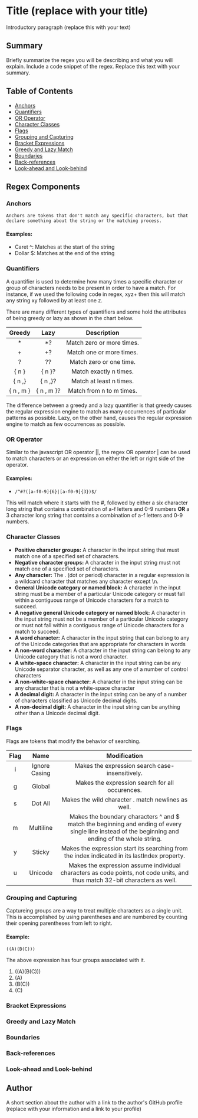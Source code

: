 # Title (replace with your title)

Introductory paragraph (replace this with your text)

## Summary

Briefly summarize the regex you will be describing and what you will explain. Include a code snippet of the regex. Replace this text with your summary.

## Table of Contents

- [Anchors](#anchors)
- [Quantifiers](#quantifiers)
- [OR Operator](#or-operator)
- [Character Classes](#character-classes)
- [Flags](#flags)
- [Grouping and Capturing](#grouping-and-capturing)
- [Bracket Expressions](#bracket-expressions)
- [Greedy and Lazy Match](#greedy-and-lazy-match)
- [Boundaries](#boundaries)
- [Back-references](#back-references)
- [Look-ahead and Look-behind](#look-ahead-and-look-behind)

## Regex Components

### Anchors
    Anchors are tokens that don't match any specific characters, but that declare something about the string or the matching process.

#### Examples:
* Caret ^: Matches at the start of the string 
* Dollar $: Matches at the end of the string 

### Quantifiers

A quantifier is used to determine how many times a specific character or group of characters needs to be present in order to have a match. For instance, if we used the following code in regex, xyz+ then this will match any string xy followed by at least one z.

There are many different types of quantifiers and some hold the attributes of being greedy or lazy as shown in the chart below.

<center>

| Greedy        | Lazy          |         Description       |
|:-------------:|:-------------:|:-------------------------:|
| *             | *?            | Match zero or more times. |
| +             | +?            | Match one or more times.  |
| ?             | ??            | Match zero or one time.   |
| { n }         | { n }?        | Match exactly n times.    |
| { n ,}        | { n ,}?       | Match at least n times.   |
| { n , m }     | { n , m }?    | Match from n to m times.  |

</center>

The difference between a greedy and a lazy quantifier is that greedy causes the regular expression engine to match as many occurrences of particular patterns as possible.  Lazy, on the other hand, causes the regular expression engine to match as few occurrences as possible.

### OR Operator
Similar to the javascript OR operator ||, the regex OR operator | can be used to match characters or an expression on either the left or right side of the operator.

#### Examples:
* `/^#?([a-f0-9]{6}|[a-f0-9]{3})$/`

This will match where it starts with the #, followed by either a six character long string that contains a combination of a-f letters and 0-9 numbers **OR** a 3 character long string that contains a combination of a-f letters and 0-9 numbers.

### Character Classes

* **Positive character groups:** A character in the input string that must match one of a specified set of characters.
* **Negative character groups:** A character in the input string must not match one of a specified set of characters. 
* **Any character:** The . (dot or period) character in a regular expression is a wildcard character that matches any character except \n.
* **General Unicode category or named block:** A character in the input string must be a member of a particular Unicode category or must fall within a contiguous range of Unicode characters for a match to succeed.
* **A negative general Unicode category or named block:** A character in the input string must not be a member of a particular Unicode category or must not fall within a contiguous range of Unicode characters for a match to succeed.
* **A word character:** A character in the input string that can belong to any of the Unicode categories that are appropriate for characters in words
* **A non-word character:** A character in the input string can belong to any Unicode category that is not a word character.
* **A white-space character:** A character in the input string can be any Unicode separator character, as well as any one of a number of control characters
* **A non-white-space character:** A character in the input string can be any character that is not a white-space character
* **A decimal digit:** A character in the input string can be any of a number of characters classified as Unicode decimal digits.
* **A non-decimal digit:** A character in the input string can be anything other than a Unicode decimal digit.

### Flags

Flags are tokens that modify the behavior of searching.

<center>

| Flag          | Name          |         Modification       |
|:-------------:|:-------------:|:---------------------------------------------------------:|
| i             | Ignore Casing | Makes the expression search case-insensitively. |
| g             | Global        | Makes the expression search for all occurences. |
| s             | Dot All       | Makes the wild character . match newlines as well.  |
| m             | Multiline     | Makes the boundary characters ^ and $ match the beginning and ending of every single line instead of the beginning and ending of the whole string.    |
| y             | Sticky        | Makes the expression start its searching from the index indicated in its lastIndex property.   |
| u             | Unicode       | Makes the expression assume individual characters as code points, not code units, and thus match 32-bit characters as well.  |

</center>

### Grouping and Capturing

Captureing groups are a way to treat multiple characters as a single unit.  This is accomplished by using parentheses and are numbered by counting their opening parentheses from left to right.

#### Example: 
`((A)(B(C)))`

The above expression has four groups associated with it.

1. ((A)(B(C)))
2. (A)
3. (B(C))
4. (C)

### Bracket Expressions

### Greedy and Lazy Match

### Boundaries

### Back-references

### Look-ahead and Look-behind

## Author

A short section about the author with a link to the author's GitHub profile (replace with your information and a link to your profile)
